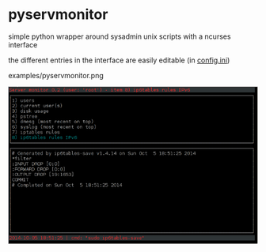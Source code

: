 pyservmonitor
=============

simple python wrapper around sysadmin unix scripts with a ncurses interface

the different entries in the interface are easily editable (in [config.ini](config.ini))

examples/pyservmonitor.png

![](examples/pyservmonitor.png "pyservmonitor")
